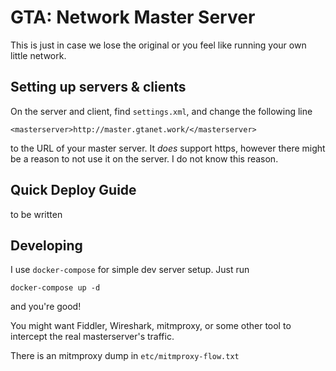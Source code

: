 # GTA: Network Master Server

This is just in case we lose the original or you feel like running your own little network.

## Setting up servers & clients

On the server and client, find `settings.xml`, and change the following line 

    <masterserver>http://master.gtanet.work/</masterserver>

to the URL of your master server. It *does* support https, however there might be a reason to not use it on the server. I do not know this reason.

## Quick Deploy Guide

to be written

## Developing

I use `docker-compose` for simple dev server setup. Just run

    docker-compose up -d

and you're good!

You might want Fiddler, Wireshark, mitmproxy, or some other tool to intercept the real masterserver's traffic.

There is an mitmproxy dump in `etc/mitmproxy-flow.txt`
